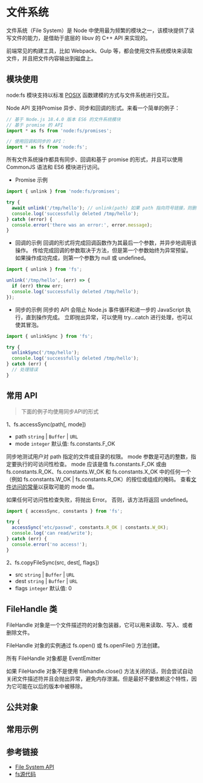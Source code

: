 # 文件系统
文件系统（File System）是 Node 中使用最为频繁的模块之一，该模块提供了读写文件的能力，是借助于底层的 libuv 的 C++ API 来实现的。

前端常见的构建工具，比如 Webpack、Gulp 等，都会使用文件系统模块来读取文件，并且把文件内容输出到磁盘上。

## 模块使用

node:fs 模块支持以标准 [POSIX](https://www.zhihu.com/question/21048638) 函数建模的方式与文件系统进行交互。

Node API 支持Promise 异步、同步和回调的形式。来看一个简单的例子：

```javascript
// 基于 Node.js 18.4.0 版本 ES6 的文件系统模块
// 基于 promise 的 API
import * as fs from 'node:fs/promises';

// 使用回调和同步的 API：
import * as fs from 'node:fs';
```

所有文件系统操作都具有同步、回调和基于 promise 的形式，并且可以使用 CommonJS 语法和 ES6 模块进行访问。

* Promise 示例
```javascript
import { unlink } from 'node:fs/promises';

try {
  await unlink('/tmp/hello'); // unlink(path) 如果 path 指向符号链接，则删除该链接，但不影响链接所指向的文件或目录。 如果 path 指向的文件路径不是符号链接，则删除文件。
  console.log('successfully deleted /tmp/hello');
} catch (error) {
  console.error('there was an error:', error.message);
}
```

* 回调的示例
回调的形式将完成回调函数作为其最后一个参数，并异步地调用该操作。 传给完成回调的参数取决于方法，但是第一个参数始终为异常预留。 如果操作成功完成，则第一个参数为 null 或 undefined。
```javascript
import { unlink } from 'fs';

unlink('/tmp/hello', (err) => {
  if (err) throw err;
  console.log('successfully deleted /tmp/hello');
});
```

* 同步的示例
同步的 API 会阻止 Node.js 事件循环和进一步的 JavaScript 执行，直到操作完成。 立即抛出异常，可以使用 try…catch 进行处理，也可以使其冒泡。
```javascript
import { unlinkSync } from 'fs';

try {
  unlinkSync('/tmp/hello');
  console.log('successfully deleted /tmp/hello');
} catch (err) {
  // 处理错误
}
```

## 常用 API

> 下面的例子均使用同步API的形式

1、fs.accessSync(path[, mode])
* path `string` | `Buffer` | `URL`
* mode `integer` 默认值: fs.constants.F_OK

同步地测试用户对 path 指定的文件或目录的权限。 mode 参数是可选的整数，指定要执行的可访问性检查。 mode 应该是值 fs.constants.F_OK 或由 fs.constants.R_OK、fs.constants.W_OK 和 fs.constants.X_OK 中的任何一个（例如 fs.constants.W_OK | fs.constants.R_OK）的按位或组成的掩码。 查看[文件访问的常量](http://nodejs.cn/api/fs.html#file-access-constants)以获取可能的 mode 值。

如果任何可访问性检查失败，将抛出 Error。 否则，该方法将返回 undefined。

```javascript
import { accessSync, constants } from 'fs';

try {
  accessSync('etc/passwd', constants.R_OK | constants.W_OK);
  console.log('can read/write');
} catch (err) {
  console.error('no access!');
}
```

2、fs.copyFileSync(src, dest[, flags])
* src `string` | `Buffer` | `URL`
* dest `string` | `Buffer` | `URL`
* flags `integer` 默认值: 0


## FileHandle 类
FileHandle 对象是一个文件描述符的对象包装器，它可以用来读取、写入、或者删除文件。

FileHandle 对象的实例通过 fs.open() 或 fs.openFile() 方法创建。

所有 FileHandle 对象都是 EventEmitter

如果 FileHandle 对象不是使用 filehandle.close() 方法关闭的话，则会尝试自动关闭文件描述符并且会抛出异常，避免内存泄漏。但是最好不要依赖这个特性，因为它可能在以后的版本中被移除。

## 公共对象

## 常用示例

## 参考链接
* [File System API](https://nodejs.org/api/fs.html)
* [fs源代码](https://github.com/nodejs/node/blob/v18.4.0/lib/fs.js)

